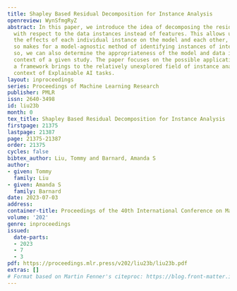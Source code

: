 ```yaml
---
title: Shapley Based Residual Decomposition for Instance Analysis
openreview: WynSfmgRyZ
abstract: In this paper, we introduce the idea of decomposing the residuals of regression
  with respect to the data instances instead of features. This allows us to determine
  the effects of each individual instance on the model and each other, and in doing
  so makes for a model-agnostic method of identifying instances of interest. In doing
  so, we can also determine the appropriateness of the model and data in the wider
  context of a given study. The paper focuses on the possible applications that such
  a framework brings to the relatively unexplored field of instance analysis in the
  context of Explainable AI tasks.
layout: inproceedings
series: Proceedings of Machine Learning Research
publisher: PMLR
issn: 2640-3498
id: liu23b
month: 0
tex_title: Shapley Based Residual Decomposition for Instance Analysis
firstpage: 21375
lastpage: 21387
page: 21375-21387
order: 21375
cycles: false
bibtex_author: Liu, Tommy and Barnard, Amanda S
author:
- given: Tommy
  family: Liu
- given: Amanda S
  family: Barnard
date: 2023-07-03
address: 
container-title: Proceedings of the 40th International Conference on Machine Learning
volume: '202'
genre: inproceedings
issued:
  date-parts:
  - 2023
  - 7
  - 3
pdf: https://proceedings.mlr.press/v202/liu23b/liu23b.pdf
extras: []
# Format based on Martin Fenner's citeproc: https://blog.front-matter.io/posts/citeproc-yaml-for-bibliographies/
---
```

